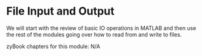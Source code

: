 # File Input and Output

We will start with the review of basic IO operations in MATLAB and then use the rest of the modules going over how to read from and write to files.

zyBook chapters for this module: N/A